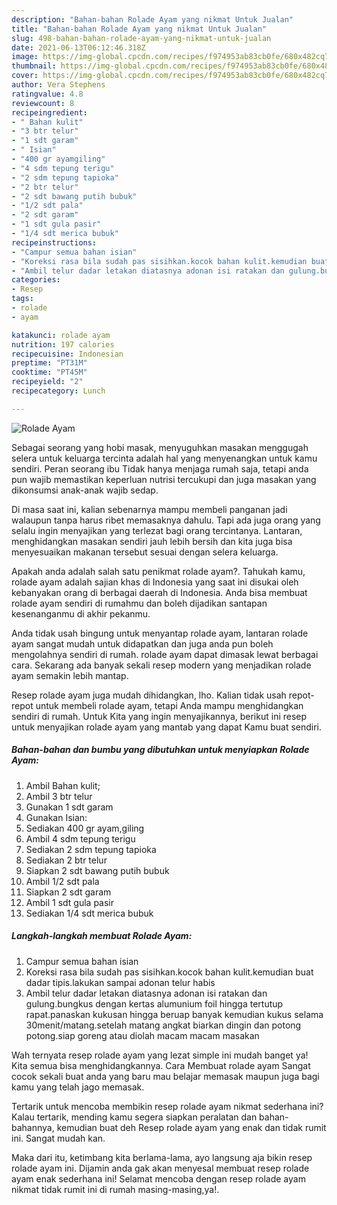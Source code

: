 ```yaml
---
description: "Bahan-bahan Rolade Ayam yang nikmat Untuk Jualan"
title: "Bahan-bahan Rolade Ayam yang nikmat Untuk Jualan"
slug: 498-bahan-bahan-rolade-ayam-yang-nikmat-untuk-jualan
date: 2021-06-13T06:12:46.318Z
image: https://img-global.cpcdn.com/recipes/f974953ab83cb0fe/680x482cq70/rolade-ayam-foto-resep-utama.jpg
thumbnail: https://img-global.cpcdn.com/recipes/f974953ab83cb0fe/680x482cq70/rolade-ayam-foto-resep-utama.jpg
cover: https://img-global.cpcdn.com/recipes/f974953ab83cb0fe/680x482cq70/rolade-ayam-foto-resep-utama.jpg
author: Vera Stephens
ratingvalue: 4.8
reviewcount: 8
recipeingredient:
- " Bahan kulit"
- "3 btr telur"
- "1 sdt garam"
- " Isian"
- "400 gr ayamgiling"
- "4 sdm tepung terigu"
- "2 sdm tepung tapioka"
- "2 btr telur"
- "2 sdt bawang putih bubuk"
- "1/2 sdt pala"
- "2 sdt garam"
- "1 sdt gula pasir"
- "1/4 sdt merica bubuk"
recipeinstructions:
- "Campur semua bahan isian"
- "Koreksi rasa bila sudah pas sisihkan.kocok bahan kulit.kemudian buat dadar tipis.lakukan sampai adonan telur habis"
- "Ambil telur dadar letakan diatasnya adonan isi ratakan dan gulung.bungkus dengan kertas alumunium foil hingga tertutup rapat.panaskan kukusan hingga beruap banyak kemudian kukus selama 30menit/matang.setelah matang angkat biarkan dingin dan potong potong.siap goreng atau diolah macam macam masakan"
categories:
- Resep
tags:
- rolade
- ayam

katakunci: rolade ayam 
nutrition: 197 calories
recipecuisine: Indonesian
preptime: "PT31M"
cooktime: "PT45M"
recipeyield: "2"
recipecategory: Lunch

---
```



![Rolade Ayam](https://img-global.cpcdn.com/recipes/f974953ab83cb0fe/680x482cq70/rolade-ayam-foto-resep-utama.jpg)

Sebagai seorang yang hobi masak, menyuguhkan masakan menggugah selera untuk keluarga tercinta adalah hal yang menyenangkan untuk kamu sendiri. Peran seorang ibu Tidak hanya menjaga rumah saja, tetapi anda pun wajib memastikan keperluan nutrisi tercukupi dan juga masakan yang dikonsumsi anak-anak wajib sedap.

Di masa  saat ini, kalian sebenarnya mampu membeli panganan jadi walaupun tanpa harus ribet memasaknya dahulu. Tapi ada juga orang yang selalu ingin menyajikan yang terlezat bagi orang tercintanya. Lantaran, menghidangkan masakan sendiri jauh lebih bersih dan kita juga bisa menyesuaikan makanan tersebut sesuai dengan selera keluarga. 



Apakah anda adalah salah satu penikmat rolade ayam?. Tahukah kamu, rolade ayam adalah sajian khas di Indonesia yang saat ini disukai oleh kebanyakan orang di berbagai daerah di Indonesia. Anda bisa membuat rolade ayam sendiri di rumahmu dan boleh dijadikan santapan kesenanganmu di akhir pekanmu.

Anda tidak usah bingung untuk menyantap rolade ayam, lantaran rolade ayam sangat mudah untuk didapatkan dan juga anda pun boleh mengolahnya sendiri di rumah. rolade ayam dapat dimasak lewat berbagai cara. Sekarang ada banyak sekali resep modern yang menjadikan rolade ayam semakin lebih mantap.

Resep rolade ayam juga mudah dihidangkan, lho. Kalian tidak usah repot-repot untuk membeli rolade ayam, tetapi Anda mampu menghidangkan sendiri di rumah. Untuk Kita yang ingin menyajikannya, berikut ini resep untuk menyajikan rolade ayam yang mantab yang dapat Kamu buat sendiri.

<!--inarticleads1-->

##### Bahan-bahan dan bumbu yang dibutuhkan untuk menyiapkan Rolade Ayam:

1. Ambil  Bahan kulit;
1. Ambil 3 btr telur
1. Gunakan 1 sdt garam
1. Gunakan  Isian:
1. Sediakan 400 gr ayam,giling
1. Ambil 4 sdm tepung terigu
1. Sediakan 2 sdm tepung tapioka
1. Sediakan 2 btr telur
1. Siapkan 2 sdt bawang putih bubuk
1. Ambil 1/2 sdt pala
1. Siapkan 2 sdt garam
1. Ambil 1 sdt gula pasir
1. Sediakan 1/4 sdt merica bubuk




<!--inarticleads2-->

##### Langkah-langkah membuat Rolade Ayam:

1. Campur semua bahan isian
1. Koreksi rasa bila sudah pas sisihkan.kocok bahan kulit.kemudian buat dadar tipis.lakukan sampai adonan telur habis
1. Ambil telur dadar letakan diatasnya adonan isi ratakan dan gulung.bungkus dengan kertas alumunium foil hingga tertutup rapat.panaskan kukusan hingga beruap banyak kemudian kukus selama 30menit/matang.setelah matang angkat biarkan dingin dan potong potong.siap goreng atau diolah macam macam masakan




Wah ternyata resep rolade ayam yang lezat simple ini mudah banget ya! Kita semua bisa menghidangkannya. Cara Membuat rolade ayam Sangat cocok sekali buat anda yang baru mau belajar memasak maupun juga bagi kamu yang telah jago memasak.

Tertarik untuk mencoba membikin resep rolade ayam nikmat sederhana ini? Kalau tertarik, mending kamu segera siapkan peralatan dan bahan-bahannya, kemudian buat deh Resep rolade ayam yang enak dan tidak rumit ini. Sangat mudah kan. 

Maka dari itu, ketimbang kita berlama-lama, ayo langsung aja bikin resep rolade ayam ini. Dijamin anda gak akan menyesal membuat resep rolade ayam enak sederhana ini! Selamat mencoba dengan resep rolade ayam nikmat tidak rumit ini di rumah masing-masing,ya!.


